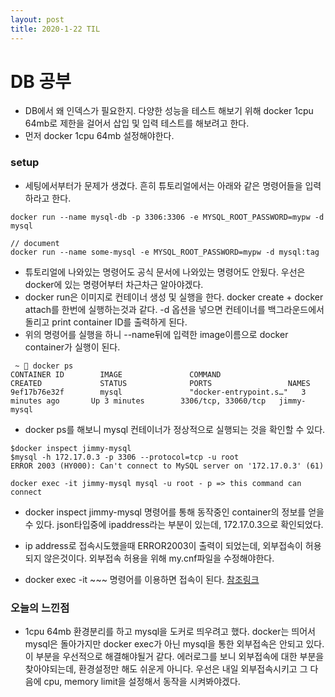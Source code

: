 ```yaml
---
layout: post
title: 2020-1-22 TIL
---
```

# DB 공부

- DB에서 왜 인덱스가 필요한지. 다양한 성능을 테스트 해보기 위해 docker 1cpu 64mb로 제한을 걸어서 삽입 및 입력 테스트를 해보려고 한다.
- 먼저 docker 1cpu 64mb 설정해야한다.



### setup

- 세팅에서부터가 문제가 생겼다. 흔히 튜토리얼에서는 아래와 같은 명령어들을 입력하라고 한다.

```shell
docker run --name mysql-db -p 3306:3306 -e MYSQL_ROOT_PASSWORD=mypw -d mysql

// document
docker run --name some-mysql -e MYSQL_ROOT_PASSWORD=mypw -d mysql:tag
```

- 튜토리얼에 나와있는 명령어도 공식 문서에 나와있는 명령어도 안됬다. 우선은 docker에 있는 명령어부터 차근차근 알아야겠다.
- docker run은 이미지로 컨테이너 생성 및 실행을 한다. docker create + docker attach를 한번에 실행하는것과 같다. -d 옵션을 넣으면 컨테이너를 백그라운드에서 돌리고 print container ID를 출력하게 된다.
- 위의 명령어를 실행을 하니 --name뒤에 입력한 image이름으로 docker container가 실행이 된다.

```shell
 ~  docker ps
CONTAINER ID        IMAGE               COMMAND                  CREATED             STATUS              PORTS                 NAMES
9ef17b76e32f        mysql               "docker-entrypoint.s…"   3 minutes ago       Up 3 minutes        3306/tcp, 33060/tcp   jimmy-mysql
```

- docker ps를 해보니 mysql 컨테이너가 정상적으로 실행되는 것을 확인할 수 있다.

```shell
$docker inspect jimmy-mysql
$mysql -h 172.17.0.3 -p 3306 --protocol=tcp -u root
ERROR 2003 (HY000): Can't connect to MySQL server on '172.17.0.3' (61)

docker exec -it jimmy-mysql mysql -u root - p => this command can connect
```

- docker inspect jimmy-mysql 명령어를 통해 동작중인 container의 정보를 얻을 수 있다. json타입중에 ipaddress라는 부분이 있는데, 172.17.0.3으로 확인되었다.

- ip address로 접속시도했을때 ERROR2003이 출력이 되었는데, 외부접속이 허용되지 않은것이다. 외부접속 허용을 위해 my.cnf파일을 수정해야한다.

- docker exec -it ~~~ 명령어를 이용하면 접속이 된다. [참조링크](https://github.com/docker-library/mysql/issues/527)


### 오늘의 느낀점

- 1cpu 64mb 환경분리를 하고 mysql을 도커로 띄우려고 했다. docker는 띄어서 mysql은 돌아가지만 docker exec가 아닌 mysql을 통한 외부접속은 안되고 있다. 이 부분을 우선적으로 해결해야될거 같다. 에러로그를 보니 외부접속에 대한 부분을 찾아야되는데, 환경설정만 해도 쉬운게 아니다. 우선은 내일 외부접속시키고 그 다음에 cpu, memory limit을 설정해서 동작을 시켜봐야겠다.

